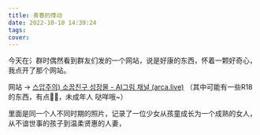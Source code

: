 ```yaml
---
title: 青春的悸动
date: 2022-10-10 14:39:24
tags:
cover: 
---
```


今天在氵群时偶然看到群友们发的一个网站，说是好康的东西，怀着一颗好奇心，我点开了那个网站。

网站 -> [스압주의) 소꿉친구 성장물 - AI그림 채널 (arca.live)](https://arca.live/b/aiart/60092790)   （其中可能有一些R18的东西，有点🐍🐍，未成年人 哒咩哦~）

里面是同一个人不同时期的照片，记录了一位少女从孩童成长为一个成熟的女人，从不谙世事的孩子到温柔贤惠的人妻，


